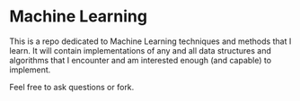 # Machine Learning

This is a repo dedicated to Machine Learning techniques and methods that I learn.
It will contain implementations of any and all data structures and algorithms
that I encounter and am interested enough (and capable) to implement.

Feel free to ask questions or fork.
